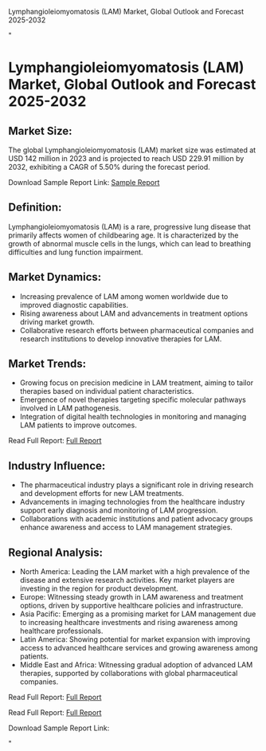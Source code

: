 Lymphangioleiomyomatosis (LAM) Market, Global Outlook and Forecast 2025-2032

"<html>
<head>
<title>Lymphangioleiomyomatosis (LAM) Market, Global Outlook and Forecast 2025-2032</title>
</head>
<body>

<h1>Lymphangioleiomyomatosis (LAM) Market, Global Outlook and Forecast 2025-2032</h1>

<h2>Market Size:</h2>
<p>The global Lymphangioleiomyomatosis (LAM) market size was estimated at USD 142 million in 2023 and is projected to reach USD 229.91 million by 2032, exhibiting a CAGR of 5.50% during the forecast period.</p>
<p>Download Sample Report Link: <a href=''>Sample Report</a></p>

<h2>Definition:</h2>
<p>Lymphangioleiomyomatosis (LAM) is a rare, progressive lung disease that primarily affects women of childbearing age. It is characterized by the growth of abnormal muscle cells in the lungs, which can lead to breathing difficulties and lung function impairment.</p>

<h2>Market Dynamics:</h2>
<ul>
  <li>Increasing prevalence of LAM among women worldwide due to improved diagnostic capabilities.</li>
  <li>Rising awareness about LAM and advancements in treatment options driving market growth.</li>
  <li>Collaborative research efforts between pharmaceutical companies and research institutions to develop innovative therapies for LAM.</li>
</ul>

<h2>Market Trends:</h2>
<ul>
  <li>Growing focus on precision medicine in LAM treatment, aiming to tailor therapies based on individual patient characteristics.</li>
  <li>Emergence of novel therapies targeting specific molecular pathways involved in LAM pathogenesis.</li>
  <li>Integration of digital health technologies in monitoring and managing LAM patients to improve outcomes.</li>
</ul>
<p>Read Full Report: <a href='https://www.statsmarketresearch.com/global-lymphangioleiomyomatosis-forecast-2025-2032-75-8031927'>Full Report</a></p>

<h2>Industry Influence:</h2>
<ul>
  <li>The pharmaceutical industry plays a significant role in driving research and development efforts for new LAM treatments.</li>
  <li>Advancements in imaging technologies from the healthcare industry support early diagnosis and monitoring of LAM progression.</li>
  <li>Collaborations with academic institutions and patient advocacy groups enhance awareness and access to LAM management strategies.</li>
</ul>

<h2>Regional Analysis:</h2>
<ul>
  <li>North America: Leading the LAM market with a high prevalence of the disease and extensive research activities. Key market players are investing in the region for product development.</li>
  <li>Europe: Witnessing steady growth in LAM awareness and treatment options, driven by supportive healthcare policies and infrastructure.</li>
  <li>Asia Pacific: Emerging as a promising market for LAM management due to increasing healthcare investments and rising awareness among healthcare professionals.</li>
  <li>Latin America: Showing potential for market expansion with improving access to advanced healthcare services and growing awareness among patients.</li>
  <li>Middle East and Africa: Witnessing gradual adoption of advanced LAM therapies, supported by collaborations with global pharmaceutical companies.</li>
</ul>
<p>Read Full Report: <a href='https://www.statsmarketresearch.com/global-lymphangioleiomyomatosis-forecast-2025-2032-75-8031927'>Full Report</a></p>

<p>Read Full Report: <a href='https://www.statsmarketresearch.com/global-lymphangioleiomyomatosis-forecast-2025-2032-75-8031927'>Full Report</a></p>
<p>Download Sample Report Link: <a href=''></a></p>

</body>
</html>"
